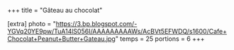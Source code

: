 +++
title = "Gâteau au chocolat"

[extra]
photo = "https://3.bp.blogspot.com/-YGVq20YE9pw/TuA14lS056I/AAAAAAAAAWs/AcBVt5EFWDQ/s1600/Cafe+Chocolat+Peanut+Butter+Gateau.jpg"
temps = 25
portions = 6
+++
